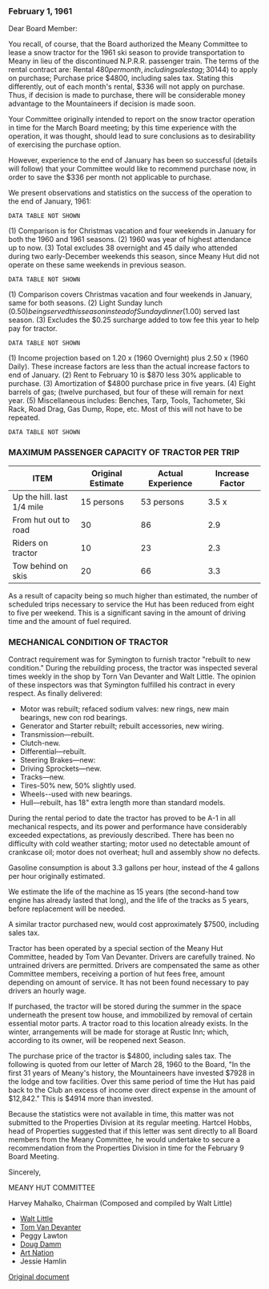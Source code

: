 ### February 1, 1961

Dear Board Member:

You recall, of course, that the Board authorized the Meany Committee to lease a snow tractor for the 1961 ski season to provide transportation to Meany in lieu of the discontinued N.P.R.R. passenger train. The terms of the rental contract are: Rental $480 per month, including sales tag; 30% of this ($144) to apply on purchase; Purchase price $4800, including sales tax. Stating this differently, out of each month's rental, $336 will not apply on purchase. Thus, if decision is made to purchase, there will be considerable money advantage to the Mountaineers if decision is made soon.

Your Committee originally intended to report on the snow tractor operation in time for the March Board meeting; by this time experience with the operation, it was thought, should lead to sure conclusions as to desirability of exercising the purchase option.

However, experience to the end of January has been so successful (details will follow) that your Committee would like to recommend purchase now, in order to save the $336 per month not applicable to purchase.

We present observations and statistics on the success of the operation to the end of January, 1961:

    DATA TABLE NOT SHOWN

(1) Comparison is for Christmas vacation and four weekends in January for both the 1960 and 1961 seasons.
(2) 1960 was year of highest attendance up to now.
(3) Total excludes 38 overnight and 45 daily who attended during two early-December weekends this season, since Meany Hut did not operate on these same weekends in previous season.

    DATA TABLE NOT SHOWN

(1) Comparison covers Christmas vacation and four weekends in January, same for both seasons.
(2) Light Sunday lunch ($0.50) being served this season instead of Sunday dinner ($1.00) served last season.
(3) Excludes the $0.25 surcharge added to tow fee this year to help pay for tractor.

    DATA TABLE NOT SHOWN

(1) Income projection based on 1.20 x (1960 Overnight) plus 2.50 x (1960 Daily). These increase factors are less than the actual increase factors to end of January.
(2) Rent to February 10 is $870 less 30% applicable to purchase.
(3) Amortization of $4800 purchase price in five years.
(4) Eight barrels of gas; (twelve purchased, but four of these will remain for next year.
(5) Miscellaneous includes: Benches, Tarp, Tools, Tachometer, Ski Rack, Road Drag, Gas Dump, Rope, etc. Most of this will not have to be repeated.

    DATA TABLE NOT SHOWN

### MAXIMUM PASSENGER CAPACITY OF TRACTOR PER TRIP

| ITEM                       | Original Estimate | Actual Experience | Increase Factor
| ----                       | -----      | ------- | -------
| Up the hill. last 1/4 mile | 15 persons | 53 persons | 3.5 x
| From hut out to road       | 30         | 86 | 2.9
| Riders on tractor          | 10         | 23 | 2.3
| Tow behind on skis         | 20         | 66 | 3.3

As a result of capacity being so much higher than estimated, the number of scheduled trips necessary to service the Hut has been reduced from eight to five per weekend. This is a significant saving in the amount of driving time and the amount of fuel required.

### MECHANICAL CONDITION OF TRACTOR

Contract requirement was for Symington to furnish tractor "rebuilt to new condition." During the rebuilding process, the tractor was inspected several times weekly in the shop by Torn Van Devanter and Walt Little. The opinion of these inspectors was that Symington fulfilled his contract in every respect. As finally delivered:

- Motor was rebuilt; refaced sodium valves: new rings, new main bearings, new con rod bearings.
- Generator and Starter rebuilt; rebuilt accessories, new wiring.
- Transmission—rebuilt.
- Clutch-new.
- Differential—rebuilt.
- Steering Brakes—new:
- Driving Sprockets—new.
- Tracks—new.
- Tires-50% new, 50% slightly used.
- Wheels--used with new bearings.
- Hull—rebuilt, has 18" extra length more than standard models.

During the rental period to date the tractor has proved to be A-1 in all mechanical respects, and its power and performance have considerably exceeded expectations, as previously described. There has been no difficulty with cold weather starting; motor used no detectable amount of crankcase oil; motor does not overheat; hull and assembly show no defects.

Gasoline consumption is about 3.3 gallons per hour, instead of the 4 gallons per hour originally estimated.

We estimate the life of the machine as 15 years (the second-hand tow engine has already lasted that long), and the life of the tracks as 5 years, before replacement will be needed.

A similar tractor purchased new, would cost approximately $7500, including sales tax.

Tractor has been operated by a special section of the Meany Hut Committee, headed by Tom Van Devanter. Drivers are carefully trained. No untrained drivers are permitted. Drivers are compensated the same as other Committee members, receiving a portion of hut fees free, amount depending on amount of service. It has not been found necessary to pay drivers an hourly wage.

If purchased, the tractor will be stored during the summer in the space underneath the present tow house, and immobilized by removal of certain essential motor parts. A tractor road to this location already exists. In the winter, arrangements will be made for storage at Rustic Inn; which, according to its owner, will be reopened next Season.

The purchase price of the tractor is $4800, including sales tax. The following is quoted from our letter of March 28, 1960 to the Board, "In the first 31 years of Meany's history, the Mountaineers have invested $7928 in the lodge and tow facilities. Over this same period of time the Hut has paid back to the Club an excess of income over direct expense in the amount of $12,842." This is $4914 more than invested.

Because the statistics were not available in time, this matter was not submitted to the Properties Division at its regular meeting. Hartcel Hobbs, head of Properties suggested that if this letter was sent directly to all Board members from the Meany Committee, he would undertake to secure a recommendation from the Properties Division in time for the February 9 Board Meeting.


Sincerely,

MEANY HUT COMMITTEE

Harvey Mahalko, Chairman (Composed and compiled by Walt Little)

- [Walt Little](/Person/Walter-Little)
- [Tom Van Devanter](/Person/Tom-Van-DeVanter)
- Peggy Lawton
- [Doug Damm](/Person/Doug-Damm)
- [Art Nation](/Person/Art-Nation)
- Jessie Hamlin

[Original document](https://raw.githubusercontent.com/MeanyLodge/meanylodge.github.com/assets/reference/1961%20Tomcat%20Buy.pdf)
